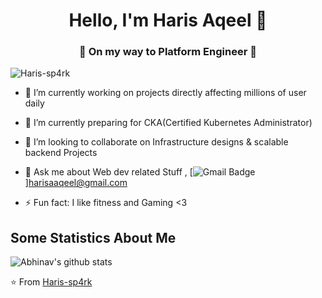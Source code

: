 <h1 align="center"> Hello, I'm Haris Aqeel 👋 </h1>
<h3 align="center">🚀 On my way to Platform Engineer 🚀</h3>

<p align="left"> <img src="https://komarev.com/ghpvc/?username=Haris-sp4rk" alt="Haris-sp4rk" /> </p>

- 🔭 I’m currently working on projects directly affecting millions of user daily
- 🌱 I’m currently preparing for CKA(Certified Kubernetes Administrator)
- 👯 I’m looking to collaborate on Infrastructure designs & scalable backend Projects
- 💬 Ask me about Web dev related Stuff 
, [![Gmail Badge](https://img.shields.io/badge/-Gmail-c14438?style=flat-square&logo=Gmail&logoColor=white&link=mailto:shuklaraghav321.com)]harisaaqeel@gmail.com

- ⚡ Fun fact: I like fitness and Gaming <3

## Some Statistics About Me
![Abhinav's github stats](https://github-readme-stats.vercel.app/api?username=Haris-SP4RKy&&show_icons=true&title_color=ffffff&icon_color=bb2acf&text_color=daf7dc&bg_color=151515)<br>

⭐️ From [Haris-sp4rk](https://github.com/Haris-SP4RKy)

<!--
**Haris-SP4RKy/Haris-SP4RKy** is a ✨ _special_ ✨ repository because its `README.md` (this file) appears on your GitHub profile.

Here are some ideas to get you started:

- 🔭 I’m currently working on ...
- 🌱 I’m currently learning ...
- 👯 I’m looking to collaborate on ...
- 🤔 I’m looking for help with ...
- 💬 Ask me about ...
- 📫 How to reach me: ...
- 😄 Pronouns: ...
- ⚡ Fun fact: ...
-->
